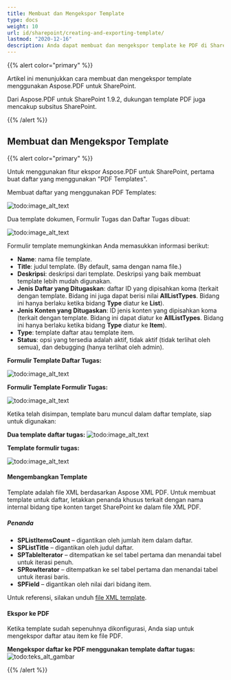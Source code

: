 ```yaml
---
title: Membuat dan Mengekspor Template
type: docs
weight: 10
url: id/sharepoint/creating-and-exporting-template/
lastmod: "2020-12-16"
description: Anda dapat membuat dan mengekspor template ke PDF di SharePoint menggunakan PDF SharePoint API.
---
```


{{% alert color="primary" %}}

Artikel ini menunjukkan cara membuat dan mengekspor template menggunakan Aspose.PDF untuk SharePoint.

Dari Aspose.PDF untuk SharePoint 1.9.2, dukungan template PDF juga mencakup subsitus SharePoint.

{{% /alert %}}

## **Membuat dan Mengekspor Template**
{{% alert color="primary" %}}

Untuk menggunakan fitur ekspor Aspose.PDF untuk SharePoint, pertama buat daftar yang menggunakan "PDF Templates".

Membuat daftar yang menggunakan PDF Templates:

![todo:image_alt_text](creating-and-exporting-template_1.png)

Dua template dokumen, Formulir Tugas dan Daftar Tugas dibuat:

![todo:image_alt_text](creating-and-exporting-template_2.png)

Formulir template memungkinkan Anda memasukkan informasi berikut:

- **Name**: nama file template.
- **Title**: judul template.
 (By default, sama dengan nama file.)
- **Deskripsi**: deskripsi dari template. Deskripsi yang baik membuat template lebih mudah digunakan.
- **Jenis Daftar yang Ditugaskan**: daftar ID yang dipisahkan koma (terkait dengan template. Bidang ini juga dapat berisi nilai **AllListTypes**. Bidang ini hanya berlaku ketika bidang **Type** diatur ke **List**).
- **Jenis Konten yang Ditugaskan**: ID jenis konten yang dipisahkan koma (terkait dengan template. Bidang ini dapat diatur ke **AllListTypes**. Bidang ini hanya berlaku ketika bidang **Type** diatur ke **Item**).
- **Type**: template daftar atau template item.
- **Status**: opsi yang tersedia adalah aktif, tidak aktif (tidak terlihat oleh semua), dan debugging (hanya terlihat oleh admin).

**Formulir Template Daftar Tugas:**

![todo:image_alt_text](creating-and-exporting-template_3.png)

**Formulir Template Formulir Tugas:**

![todo:image_alt_text](creating-and-exporting-template_4.png)

Ketika telah disimpan, template baru muncul dalam daftar template, siap untuk digunakan:

**Dua template daftar tugas:**
![todo:image_alt_text](creating-and-exporting-template_5.png)

**Template formulir tugas:**

![todo:image_alt_text](creating-and-exporting-template_6.png)

#### **Mengembangkan Template**
Template adalah file XML berdasarkan Aspose XML PDF. Untuk membuat template untuk daftar, letakkan penanda khusus terkait dengan nama internal bidang tipe konten target SharePoint ke dalam file XML PDF.
##### **Penanda**
- **SPListItemsCount** – digantikan oleh jumlah item dalam daftar.
- **SPListTitle** – digantikan oleh judul daftar.
- **SPTableIterator** – ditempatkan ke sel tabel pertama dan menandai tabel untuk iterasi penuh.
- **SPRowIterator** – ditempatkan ke sel tabel pertama dan menandai tabel untuk iterasi baris.
- **SPField** – digantikan oleh nilai dari bidang item.

Untuk referensi, silakan unduh [file XML template](attachments/8421394/8618082.zip).
#### **Ekspor ke PDF**
Ketika template sudah sepenuhnya dikonfigurasi, Anda siap untuk mengekspor daftar atau item ke file PDF.

**Mengekspor daftar ke PDF menggunakan template daftar tugas:**
![todo:teks_alt_gambar](creating-and-exporting-template_7.png)

{{% /alert %}}